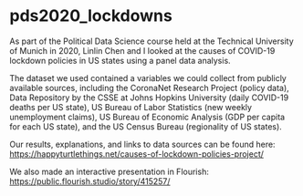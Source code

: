 # pds2020_lockdowns
As part of the Political Data Science course held at the Technical University of Munich in 2020, Linlin Chen and I looked at the causes of COVID-19 lockdown policies in US states using a panel data analysis.

The dataset we used contained a variables we could collect from publicly available sources, including the CoronaNet Research Project (policy data), Data Repository by the CSSE at Johns Hopkins University (daily COVID-19 deaths per US state), US Bureau of Labor Statistics (new weekly unemployment claims), US Bureau of Economic Analysis (GDP per capita for each US state), and the US Census Bureau (regionality of US states).

Our results, explanations, and links to data sources can be found here: https://happyturtlethings.net/causes-of-lockdown-policies-project/

We also made an interactive presentation in Flourish: https://public.flourish.studio/story/415257/
